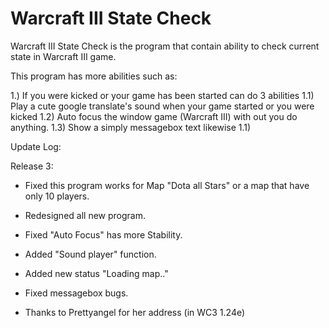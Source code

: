 # Warcraft III State Check

Warcraft III State Check is the program that contain ability to check current state in Warcraft III game.


This program has more abilities such as:

1.) If you were kicked or your game has been started can do 3 abilities
  1.1) Play a cute google translate's sound when your game started or you were kicked
  1.2) Auto focus the window game (Warcraft III) with out you do anything.
  1.3) Show a simply messagebox text likewise 1.1)
  
 
Update Log:

  Release 3:
  - Fixed this program works for Map "Dota all Stars" or a map that have only 10 players.
  - Redesigned all new program.
  - Fixed "Auto Focus" has more Stability.
  - Added "Sound player" function.
  - Added new status "Loading map.."
  - Fixed messagebox bugs.















- Thanks to Prettyangel for her address (in WC3 1.24e)
